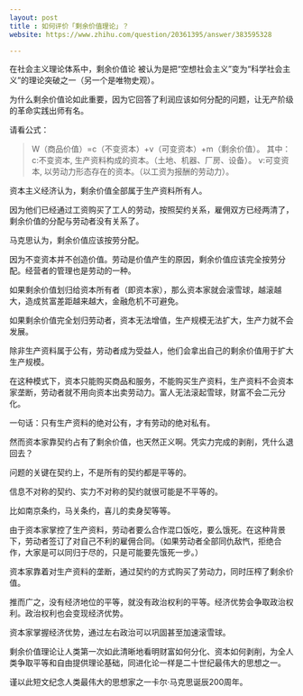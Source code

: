 ```yaml
---
layout: post
title : 如何评价「剩余价值理论」？
website: https://www.zhihu.com/question/20361395/answer/383595328

---
```

在社会主义理论体系中，剩余价值论 被认为是把“空想社会主义”变为“科学社会主义”的理论突破之一（另一个是唯物史观）。

为什么剩余价值论如此重要，因为它回答了利润应该如何分配的问题，让无产阶级的革命实践出师有名。



请看公式：

> W（商品价值）=c（不变资本）+v（可变资本）+m（剩余价值）。
> 其中：
> c:不变资本, 生产资料构成的资本。（土地、机器、厂房、设备）。
> v:可变资本, 以劳动力形态存在的资本。（以工资为报酬的劳动力）。

资本主义经济认为，剩余价值全部属于生产资料所有人。

因为他们已经通过工资购买了工人的劳动，按照契约关系，雇佣双方已经两清了，剩余价值的分配与劳动者没有关系了。

马克思认为，剩余价值应该按劳分配。

因为不变资本并不创造价值。劳动是价值产生的原因，剩余价值应该完全按劳分配。经营者的管理也是劳动的一种。



如果剩余价值划归给资本所有者（即资本家），那么资本家就会滚雪球，越滚越大，造成贫富差距越来越大，金融危机不可避免。

如果剩余价值完全划归劳动者，资本无法增值，生产规模无法扩大，生产力就不会发展。

除非生产资料属于公有，劳动者成为受益人，他们会拿出自己的剩余价值用于扩大生产规模。

在这种模式下，资本只能购买商品和服务，不能购买生产资料，生产资料不会资本家垄断，劳动者就不用向资本出卖劳动力。富人无法滚起雪球，财富不会二元分化。

一句话：只有生产资料的绝对公有，才有劳动的绝对私有。



然而资本家靠契约占有了剩余价值，也天然正义啊。凭实力完成的剥削，凭什么退回去？

问题的关键在契约上，不是所有的契约都是平等的。

信息不对称的契约、实力不对称的契约就很可能是不平等的。

比如南京条约，马关条约，喜儿的卖身契等等。

由于资本家掌控了生产资料，劳动者要么合作混口饭吃，要么饿死。在这种背景下，劳动者签订了对自己不利的雇佣合同。（如果劳动者全部同仇敌忾，拒绝合作，大家是可以同归于尽的，只是可能要先饿死一步。）

资本家靠着对生产资料的垄断，通过契约的方式购买了劳动力，同时压榨了剩余价值。

推而广之，没有经济地位的平等，就没有政治权利的平等。经济优势会争取政治权利。政治权利也会变现经济优势。

资本家掌握经济优势，通过左右政治可以巩固甚至加速滚雪球。



剩余价值理论让人类第一次如此清晰地看明财富如何分化、资本如何剥削，为全人类争取平等和自由提供理论基础，同进化论一样是二十世纪最伟大的思想之一。



谨以此短文纪念人类最伟大的思想家之一卡尔·马克思诞辰200周年。
